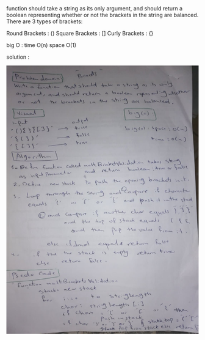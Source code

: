 ## 
function should take a string as its only argument, and should return a boolean representing whether or not the brackets in the string are balanced. There are 3 types of brackets:

Round Brackets : ()
Square Brackets : []
Curly Brackets : {}

big O :
 time  O(n)
 space O(1)

 solution :
 
 ![Image](/assets/cc13.jpg)